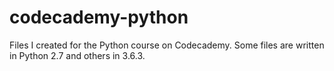 # codecademy-python
Files I created for the Python course on Codecademy. Some files are written in Python 2.7 and others in 3.6.3.
